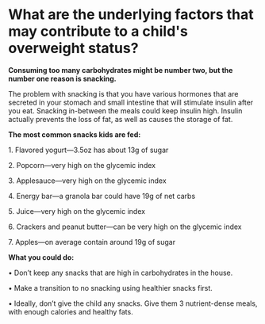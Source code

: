 # What are the underlying factors that may contribute to a child's overweight status?

**Consuming too many carbohydrates might be number two, but the number one reason is snacking.** 

The problem with snacking is that you have various hormones that are secreted in your stomach and small intestine that will stimulate insulin after you eat. Snacking in-between the meals could keep insulin high. Insulin actually prevents the loss of fat, as well as causes the storage of fat. 

**The most common snacks kids are fed:**

1\. Flavored yogurt—3.5oz has about 13g of sugar

2\. Popcorn—very high on the glycemic index

3\. Applesauce—very high on the glycemic index

4\. Energy bar—a granola bar could have 19g of net carbs 

5\. Juice—very high on the glycemic index

6\. Crackers and peanut butter—can be very high on the glycemic index

7\. Apples—on average contain around 19g of sugar 

**What you could do:**

• Don’t keep any snacks that are high in carbohydrates in the house.

• Make a transition to no snacking using healthier snacks first. 

• Ideally, don’t give the child any snacks. Give them 3 nutrient-dense meals, with enough calories and healthy fats.